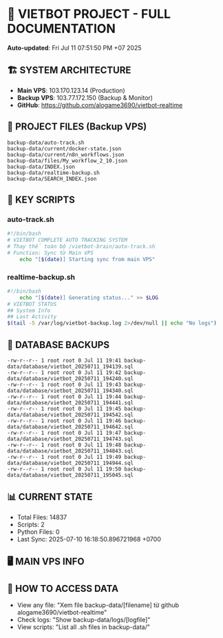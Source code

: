 # 🤖 VIETBOT PROJECT - FULL DOCUMENTATION
**Auto-updated**: Fri Jul 11 07:51:50 PM +07 2025

## 🏗️ SYSTEM ARCHITECTURE
- **Main VPS**: 103.170.123.14 (Production)
- **Backup VPS**: 103.77.172.150 (Backup & Monitor)
- **GitHub**: https://github.com/alogame3690/vietbot-realtime

## 📁 PROJECT FILES (Backup VPS)
```
backup-data/auto-track.sh
backup-data/current/docker-state.json
backup-data/current/n8n_workflows.json
backup-data/files/My_workflow_2_10.json
backup-data/INDEX.json
backup-data/realtime-backup.sh
backup-data/SEARCH_INDEX.json
```

## 🔧 KEY SCRIPTS
### auto-track.sh
```bash
#!/bin/bash
# VIETBOT COMPLETE AUTO TRACKING SYSTEM
# Thay thế toàn bộ /vietbot-brain/auto-track.sh
# Function: Sync từ Main VPS
    echo "[$(date)] Starting sync from main VPS"
```
### realtime-backup.sh
```bash
#!/bin/bash
    echo "[$(date)] Generating status..." >> $LOG
# VIETBOT STATUS
## System Info
## Last Activity
$(tail -5 /var/log/vietbot-backup.log 2>/dev/null || echo "No logs")
```

## 💾 DATABASE BACKUPS
```
-rw-r--r-- 1 root root 0 Jul 11 19:41 backup-data/database/vietbot_20250711_194139.sql
-rw-r--r-- 1 root root 0 Jul 11 19:42 backup-data/database/vietbot_20250711_194240.sql
-rw-r--r-- 1 root root 0 Jul 11 19:43 backup-data/database/vietbot_20250711_194340.sql
-rw-r--r-- 1 root root 0 Jul 11 19:44 backup-data/database/vietbot_20250711_194441.sql
-rw-r--r-- 1 root root 0 Jul 11 19:45 backup-data/database/vietbot_20250711_194542.sql
-rw-r--r-- 1 root root 0 Jul 11 19:46 backup-data/database/vietbot_20250711_194642.sql
-rw-r--r-- 1 root root 0 Jul 11 19:47 backup-data/database/vietbot_20250711_194743.sql
-rw-r--r-- 1 root root 0 Jul 11 19:48 backup-data/database/vietbot_20250711_194843.sql
-rw-r--r-- 1 root root 0 Jul 11 19:49 backup-data/database/vietbot_20250711_194944.sql
-rw-r--r-- 1 root root 0 Jul 11 19:50 backup-data/database/vietbot_20250711_195045.sql
```

## 📊 CURRENT STATE
- Total Files: 14837
- Scripts: 2
- Python Files: 0
- Last Sync: 2025-07-10 16:18:50.896721968 +0700

## 🖥️ MAIN VPS INFO


## 🚨 HOW TO ACCESS DATA
- View any file: "Xem file backup-data/[filename] từ github alogame3690/vietbot-realtime"
- Check logs: "Show backup-data/logs/[logfile]"
- View scripts: "List all .sh files in backup-data/"
